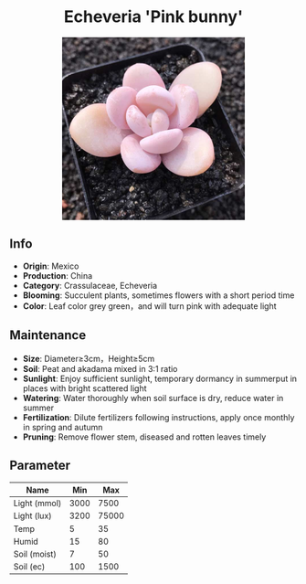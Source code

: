 <h1 align='center'>Echeveria 'Pink bunny'</h1>
<p align="center">
    <img 
        align='center'
        width='320'
        src="../images/echeveria pink bunny.png" 
        alt='Echeveria 'Pink bunny'' />
</p>

## Info

 - **Origin**: Mexico
 - **Production**: China
 - **Category**: Crassulaceae, Echeveria
 - **Blooming**: Succulent plants, sometimes flowers with a short period time
 - **Color**: Leaf color grey green，and will turn pink with adequate light

## Maintenance

 - **Size**: Diameter≥3cm，Height≥5cm
 - **Soil**: Peat and akadama mixed in 3:1 ratio
 - **Sunlight**: Enjoy sufficient sunlight, temporary dormancy in summerput in places with bright scattered light
 - **Watering**: Water thoroughly when soil surface is dry, reduce water in summer
 - **Fertilization**: Dilute fertilizers following instructions, apply once monthly in spring and autumn
 - **Pruning**: Remove flower stem, diseased and rotten leaves timely

## Parameter

| Name         | Min  | Max   |
|--------------|------|-------|
| Light (mmol) | 3000 | 7500  |
| Light (lux)  | 3200 | 75000 |
| Temp         | 5    | 35    |
| Humid        | 15   | 80    |
| Soil (moist) | 7   | 50    |
| Soil (ec)    | 100  | 1500  |